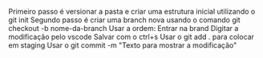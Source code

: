 Primeiro passo é versionar a pasta e criar uma estrutura inicial utilizando o git init
Segundo passo é criar uma branch nova usando o comando git checkout -b nome-da-branch
Usar a ordem:
Entrar na brand
Digitar a modificação pelo vscode
Salvar com o ctrl+s
Usar o git add . para colocar em staging
Usar o git commit -m "Texto para mostrar a modificação"